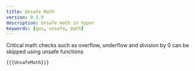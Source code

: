 ```yaml
---
title: Unsafe Math
version: 0.3.9
description: Unsafe math in Vyper
keywords: [gas, unsafe, math]
---
```


Critical math checks such as overflow, underflow and division by 0 can be skipped using unsafe functions

```vyper
{{{UnsafeMath}}}
```
